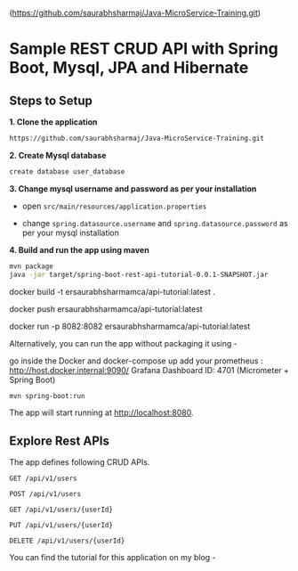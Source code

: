 (https://github.com/saurabhsharmaj/Java-MicroService-Training.git)

# Sample REST CRUD API with Spring Boot, Mysql, JPA and Hibernate 

## Steps to Setup

**1. Clone the application**

```bash
https://github.com/saurabhsharmaj/Java-MicroService-Training.git
```

**2. Create Mysql database**
```bash
create database user_database
```

**3. Change mysql username and password as per your installation**

+ open `src/main/resources/application.properties`

+ change `spring.datasource.username` and `spring.datasource.password` as per your mysql installation

**4. Build and run the app using maven**

```bash
mvn package
java -jar target/spring-boot-rest-api-tutorial-0.0.1-SNAPSHOT.jar

```

docker build -t ersaurabhsharmamca/api-tutorial:latest .

docker push ersaurabhsharmamca/api-tutorial:latest

docker run -p 8082:8082 ersaurabhsharmamca/api-tutorial:latest

Alternatively, you can run the app without packaging it using -



go inside the Docker and docker-compose up
add your prometheus : http://host.docker.internal:9090/
Grafana Dashboard ID: 4701 (Micrometer + Spring Boot)

```bash
mvn spring-boot:run
```

The app will start running at <http://localhost:8080>.

## Explore Rest APIs

The app defines following CRUD APIs.

    GET /api/v1/users
    
    POST /api/v1/users
    
    GET /api/v1/users/{userId}
    
    PUT /api/v1/users/{userId}
    
    DELETE /api/v1/users/{userId}

You can find the tutorial for this application on my blog -

